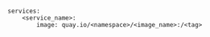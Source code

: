 <!-- layout:code post: building-your-service_image -->

```

services:
    <service_name>:
        image: quay.io/<namespace>/<image_name>:/<tag>

```
